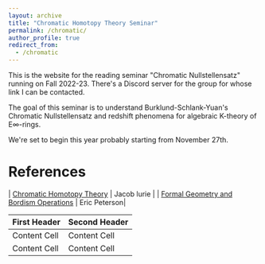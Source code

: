 ```yaml
---
layout: archive
title: "Chromatic Homotopy Theory Seminar"
permalink: /chromatic/
author_profile: true
redirect_from:
  - /chromatic
---
```




This is the website for the reading seminar "Chromatic Nullstellensatz" running on Fall 2022-23. There's a Discord server for the group for whose link I can be contacted.  

The goal of this seminar is to understand Burklund-Schlank-Yuan's Chromatic Nullstellensatz and redshift phenomena for algebraic K-theory of E∞-rings.


We're set to begin this year probably starting from November 27th.

References
======
| [Chromatic Homotopy Theory](https://ncatlab.org/nlab/files/LurieChromaticHomotopyTheory.pdf)                                   | Jacob lurie  |
| [Formal Geometry and Bordism Operations](https://drive.google.com/file/d/15jz_aNbom1k-nOOjZ0LXky22b7WPmp0V/view?usp=sharing)   | Eric Peterson|

| First Header  | Second Header |
| ------------- | ------------- |
| Content Cell  | Content Cell  |
| Content Cell  | Content Cell  |


